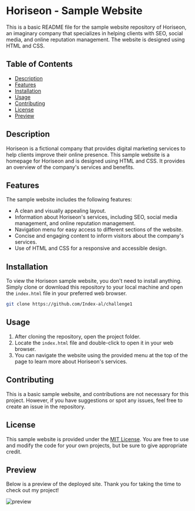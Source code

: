 # Horiseon - Sample Website

This is a basic README file for the sample website repository of Horiseon, an imaginary company that specializes in helping clients with SEO, social media, and online reputation management. The website is designed using HTML and CSS.

## Table of Contents

- [Description](#description)
- [Features](#features)
- [Installation](#installation)
- [Usage](#usage)
- [Contributing](#contributing)
- [License](#license)
- [Preview](#preview)

## Description

Horiseon is a fictional company that provides digital marketing services to help clients improve their online presence. This sample website is a homepage for Horiseon and is designed using HTML and CSS. It provides an overview of the company's services and benefits.

## Features

The sample website includes the following features:

- A clean and visually appealing layout.
- Information about Horiseon's services, including SEO, social media management, and online reputation management.
- Navigation menu for easy access to different sections of the website.
- Concise and engaging content to inform visitors about the company's services.
- Use of HTML and CSS for a responsive and accessible design.

## Installation

To view the Horiseon sample website, you don't need to install anything. Simply clone or download this repository to your local machine and open the `index.html` file in your preferred web browser.

```bash
git clone https://github.com/Index-al/challenge1
```

## Usage

1. After cloning the repository, open the project folder.
2. Locate the `index.html` file and double-click to open it in your web browser.
3. You can navigate the website using the provided menu at the top of the page to learn more about Horiseon's services.

## Contributing

This is a basic sample website, and contributions are not necessary for this project. However, if you have suggestions or spot any issues, feel free to create an issue in the repository.

## License

This sample website is provided under the [MIT License](LICENSE). You are free to use and modify the code for your own projects, but be sure to give appropriate credit.

## Preview

Below is a preview of the deployed site. Thank you for taking the time to check out my project!

![preview](./assets/images/horiseon-preview.png)